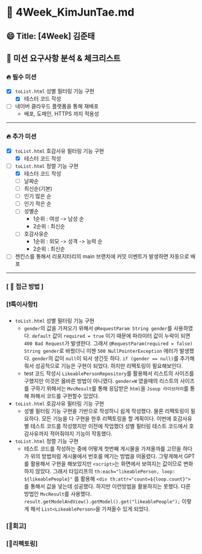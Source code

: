 # 🔎 4Week_KimJunTae.md

## 😄 Title: [4Week] 김준태

## 📕 미션 요구사항 분석 & 체크리스트

### 🔥 필수 미션
- [X] `toList.html` 성별 필터링 기능 구현
  - [X] 테스터 코드 작성
- [ ] 네이버 클라우드 플랫폼을 통해 재배포
  - 배포, 도메인, HTTPS 까지 적용성
---

### 🔥 추가 미션
- [X] `toList.html` 호감사유 필터링 기능 구현
  - [X] 테스터 코드 작성
- [ ] `toList.html` 정렬 기능 구현
  - [X] 테스터 코드 작성
  - [ ] 날짜순
  - [ ] 최신순(기본)
  - [ ] 인기 많은 순
  - [ ] 인기 적은 순
  - [ ] 성별순
    - 1순위 : 여성 -> 남성 순
    - 2순위 : 최신순
  - [ ] 호감사유순
    - 1순위 : 외모 -> 성격 -> 능력 순
    - 2순위 : 최신순
- [ ] 젠킨스를 통해서 리포지터리의 main 브랜치에 커밋 이벤트가 발생하면 자동으로 배포
---

### **[ 📗 접근 방법 ]**


### **[❗️특이사항❗️]**
- `toList.html` 성별 필터링 기능 구현
  - `gender`의 값을 가져오기 위해서 `@RequestParam String gender`를 사용하였다. `default` 값이 `required = true` 이기 때문에 파라미터 값이
  누락이 되면 `400 Bad Request`가 발생한다. 그래서 `@RequestParam(required = false) String gender`로 바꿨더니 이젠 `500 NullPointerException`
  에러가 발생했다. `gender`의 값이 `null`이 되서 생긴듯 하다. `if (gender == null)`를 추가해줘서 성공적으로 기능은 구현이 되었다. 하지만 리펙토링이 필요해보인다.
  - test 코드 작성시 `LikeablePersonRepository`를 활용해서 리스트의 사이즈를 구했지만 이것은 옳바른 방법이 아니였다. `gender=W` 였을때의 리스트의 사이즈를
  구하기 위해서는 `MvcResult`를 통해 응답받은 `html`을 `Jsoup 라이브러리`를 통해 파해서 코드를 구현할수 있었다.
- `toList.html` 호감사유 필터링 기능 구현
  - 성별 필터링 기능 구현을 기반으로 작성하니 쉽게 작성했다. 물론 리펙토링이 필요하다. 모든 기능을 다 구현을 한후 리펙토링을 할 계획이다. 이번에 호감사유별 테스트 코드를
  작성했지만 이전에 작업했더 성별 필터링 테스트 코드에서 호감사유까지 적어줘야지 기능이 작동했다.
- `toList.html` 정렬 기능 구현
  - 테스트 코드를 작성하는 중에 어떻게 첫번째 게시물을 가져올까를 고민을 하다가 위의 방법처럼 게시물에서 번호를 메기는 방법을 떠올렸다. 그렇게해서 GPT를 활용해서 구현을 해보았지만
  `<script>`는 화면에서 보여지는 값이므로 변화하지 않았다. 그래서 타임리프의 `th:each="likeablePerson, loop: ${likeablePeople}"` 를 활용해
  `<div th:attr="count=${loop.count}">` 를 통해서 값을 넣는데 성공했다. 하지만 이런방법을 활용하지는 못했다. 다른 방법인 `MvcResult`를 사용했다.
  `result.getModelAndView().getModel().get("likeablePeople");` 이렇게 해서 `List<LikeablePerson>`을 가져올수 있게 되었다.
### **[🤔회고]**

### **[💫리펙토링]**
